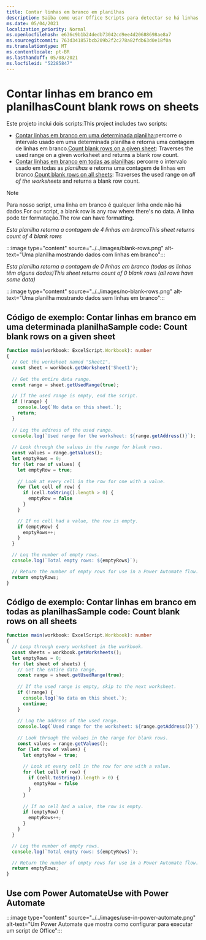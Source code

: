 ```yaml
---
title: Contar linhas em branco em planilhas
description: Saiba como usar Office Scripts para detectar se há linhas em branco em vez de dados em planilhas e, em seguida, relatar a contagem de linhas em branco a ser usada em um fluxo Power Automate.
ms.date: 05/04/2021
localization_priority: Normal
ms.openlocfilehash: e636c9b1b24dedb73042cd9ee4d20688698ae8a7
ms.sourcegitcommit: 763d341857bcb209b2f2c278a82fdb63d0e18f0a
ms.translationtype: MT
ms.contentlocale: pt-BR
ms.lasthandoff: 05/08/2021
ms.locfileid: "52285847"
---
```

# <a name="count-blank-rows-on-sheets"></a><span data-ttu-id="e6a3b-103">Contar linhas em branco em planilhas</span><span class="sxs-lookup"><span data-stu-id="e6a3b-103">Count blank rows on sheets</span></span>

<span data-ttu-id="e6a3b-104">Este projeto inclui dois scripts:</span><span class="sxs-lookup"><span data-stu-id="e6a3b-104">This project includes two scripts:</span></span>

* <span data-ttu-id="e6a3b-105">[Contar linhas em branco em uma determinada planilha:](#sample-code-count-blank-rows-on-a-given-sheet)percorre o intervalo usado em uma determinada planilha e retorna uma contagem de linhas em branco.</span><span class="sxs-lookup"><span data-stu-id="e6a3b-105">[Count blank rows on a given sheet](#sample-code-count-blank-rows-on-a-given-sheet): Traverses the used range on a given worksheet and returns a blank row count.</span></span>
* <span data-ttu-id="e6a3b-106">[Contar linhas em branco em todas as planilhas](#sample-code-count-blank-rows-on-all-sheets): percorre o intervalo usado em todas as _planilhas_ e retorna uma contagem de linhas em branco.</span><span class="sxs-lookup"><span data-stu-id="e6a3b-106">[Count blank rows on all sheets](#sample-code-count-blank-rows-on-all-sheets): Traverses the used range on _all of the worksheets_ and returns a blank row count.</span></span>

> [!NOTE]
> <span data-ttu-id="e6a3b-107">Para nosso script, uma linha em branco é qualquer linha onde não há dados.</span><span class="sxs-lookup"><span data-stu-id="e6a3b-107">For our script, a blank row is any row where there's no data.</span></span> <span data-ttu-id="e6a3b-108">A linha pode ter formatação.</span><span class="sxs-lookup"><span data-stu-id="e6a3b-108">The row can have formatting.</span></span>

<span data-ttu-id="e6a3b-109">_Esta planilha retorna a contagem de 4 linhas em branco_</span><span class="sxs-lookup"><span data-stu-id="e6a3b-109">_This sheet returns count of 4 blank rows_</span></span>

:::image type="content" source="../../images/blank-rows.png" alt-text="Uma planilha mostrando dados com linhas em branco":::

<span data-ttu-id="e6a3b-111">_Esta planilha retorna a contagem de 0 linhas em branco (todas as linhas têm alguns dados)_</span><span class="sxs-lookup"><span data-stu-id="e6a3b-111">_This sheet returns count of 0 blank rows (all rows have some data)_</span></span>

:::image type="content" source="../../images/no-blank-rows.png" alt-text="Uma planilha mostrando dados sem linhas em branco":::

## <a name="sample-code-count-blank-rows-on-a-given-sheet"></a><span data-ttu-id="e6a3b-113">Código de exemplo: Contar linhas em branco em uma determinada planilha</span><span class="sxs-lookup"><span data-stu-id="e6a3b-113">Sample code: Count blank rows on a given sheet</span></span>

```TypeScript
function main(workbook: ExcelScript.Workbook): number
{
  // Get the worksheet named "Sheet1".
  const sheet = workbook.getWorksheet('Sheet1'); 
  
  // Get the entire data range.
  const range = sheet.getUsedRange(true);

  // If the used range is empty, end the script.
  if (!range) {
    console.log(`No data on this sheet.`);
    return;
  }
  
  // Log the address of the used range.
  console.log(`Used range for the worksheet: ${range.getAddress()}`);
    
  // Look through the values in the range for blank rows.
  const values = range.getValues();
  let emptyRows = 0;
  for (let row of values) {
    let emptyRow = true;
    
    // Look at every cell in the row for one with a value.
    for (let cell of row) {
      if (cell.toString().length > 0) {
        emptyRow = false
      }
    }

    // If no cell had a value, the row is empty.
    if (emptyRow) {
      emptyRows++;
    }
  }

  // Log the number of empty rows.
  console.log(`Total empty rows: ${emptyRows}`);

  // Return the number of empty rows for use in a Power Automate flow.
  return emptyRows;
}
```

## <a name="sample-code-count-blank-rows-on-all-sheets"></a><span data-ttu-id="e6a3b-114">Código de exemplo: Contar linhas em branco em todas as planilhas</span><span class="sxs-lookup"><span data-stu-id="e6a3b-114">Sample code: Count blank rows on all sheets</span></span>

```TypeScript
function main(workbook: ExcelScript.Workbook): number
{
  // Loop through every worksheet in the workbook.
  const sheets = workbook.getWorksheets();
  let emptyRows = 0;
  for (let sheet of sheets) {     
    // Get the entire data range.
    const range = sheet.getUsedRange(true);
  
    // If the used range is empty, skip to the next worksheet.
    if (!range) {
      console.log(`No data on this sheet.`);
      continue;
    }
    
    // Log the address of the used range.
    console.log(`Used range for the worksheet: ${range.getAddress()}`);
      
    // Look through the values in the range for blank rows.
    const values = range.getValues();
    for (let row of values) {
      let emptyRow = true;
      
      // Look at every cell in the row for one with a value.
      for (let cell of row) {
        if (cell.toString().length > 0) {
          emptyRow = false
        }
      }
  
      // If no cell had a value, the row is empty.
      if (emptyRow) {
        emptyRows++;
      }
    }
  }

  // Log the number of empty rows.
  console.log(`Total empty rows: ${emptyRows}`);

  // Return the number of empty rows for use in a Power Automate flow.
  return emptyRows;
}
```

## <a name="use-with-power-automate"></a><span data-ttu-id="e6a3b-115">Use com Power Automate</span><span class="sxs-lookup"><span data-stu-id="e6a3b-115">Use with Power Automate</span></span>

:::image type="content" source="../../images/use-in-power-automate.png" alt-text="Um Power Automate que mostra como configurar para executar um script de Office":::
